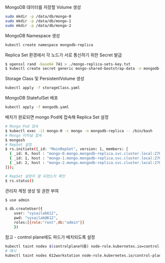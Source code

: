 MongoDB 데이터를 저장할 Volume 생성
```bash
sudo mkdir -p /data/db/mongo-0
sudo mkdir -p /data/db/mongo-1
sudo mkdir -p /data/db/mongo-2
```

MongoDB Namespace 생성
```bash
kubectl create namespace mongodb-replica
```

Replica Set 환경에서 각 노드가 서로 통신하기 위한 Secret 발급
```bash
$ openssl rand -base64 741 > ./mongo-replica-sets-key.txt
$ kubectl create secret generic mongo-shared-bootstrap-data -n mongodb-replica --from-file=internal-auth-mongodb-keyfile=./mongo-replica-sets-key.txt
```


Storage Class 및 PersistentVolume 생성
```bash
kubectl apply -f storageClass.yaml
```

MongoDB StatefulSet 배포
```bash
kubectl apply -f mongodb.yaml
```

배치가 완료되면 mongo Pod에 접속해 Replica Set 설정
```bash
# Mongo Pod 접속
$ kubectl exec -it mongo-0 -c mongo -n mongodb-replica -- /bin/bash
# Mongo 터미널 접속
$ mongosh
# RepSet 설정
$ rs.initiate({_id: "MainRepSet", version: 1, members: [
  { _id: 0, host : "mongo-0.mongo.mongodb-replica.svc.cluster.local:27017" },
  { _id: 1, host : "mongo-1.mongo.mongodb-replica.svc.cluster.local:27017" },
  { _id: 2, host : "mongo-2.mongo.mongodb-replica.svc.cluster.local:27017" }
]});

# RepSet 설정이 잘 되었는지 확인
$ rs.status()
```

관리자 계정 생성 및 권한 부여
```bash
$ use admin

$ db.createUser({
    user: "sysailab612",
    pwd: "sysailab@612",
    roles:[{role:"root",db:"admin"}]
    })
```

참고 - control plane에도 파드가 배치되도록 설정
```bash
kubectl taint nodes $(controlplane이름) node-role.kubernetes.io=control-plane:NoSchedule-
# 예시
kubectl taint nodes 612workstation node-role.kubernetes.io/control-plane:NoSchedule-
```

